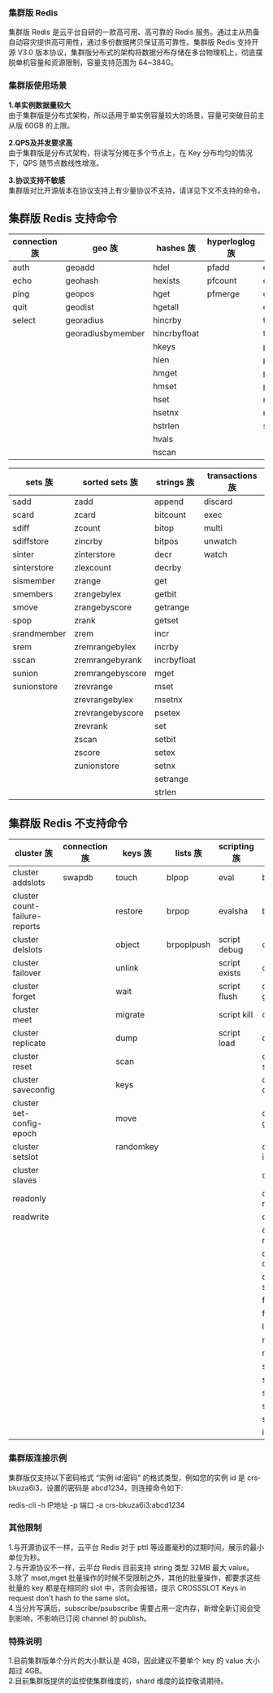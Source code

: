 
### 集群版 Redis
集群版 Redis 是云平台自研的一款高可用、高可靠的 Redis 服务。通过主从热备自动容灾提供高可用性，通过多份数据拷贝保证高可靠性。集群版 Redis 支持开源 V3.0 版本协议，集群版分布式的架构将数据分布存储在多台物理机上，彻底摆脱单机容量和资源限制，容量支持范围为 64~384G。

### 集群版使用场景
**1.单实例数据量较大**<br>
由于集群版是分布式架构，所以适用于单实例容量较大的场景，容量可突破目前主从版 60GB 的上限。

**2.QPS及并发要求高**<br>
由于集群版是分布式架构，将读写分摊在多个节点上，在 Key 分布均匀的情况下，QPS 随节点数线性增涨。

**3.协议支持不敏感**<br>
集群版对比开源版本在协议支持上有少量协议不支持，请详见下文不支持的命令。


## 集群版 Redis 支持命令

| **connection 族** | **geo 族** | **hashes 族** | **hyperloglog 族** | **keys 族** | **lists 族** | **pub/sub 族** | **server 族** | 
| --- | --- | --- | --- | --- | --- | --- | --- |
| auth | geoadd | hdel | pfadd | del | lindex | psubscribe | command |
| echo | geohash | hexists | pfcount | exists | linsert | pubsub | dbsize |
| ping | geopos | hget | pfmerge | expire | llen | publish | time |
| quit | geodist | hgetall | 　 | expireat| lpop | punsubscribe |  |
| select | georadius | hincrby | 　 | type | lpush | subscribe | 　 |
| 　 | georadiusbymember | hincrbyfloat |  | ttl| lpushx | unsubscribe | 　 |
| 　 | 　 | hkeys | 　 | persist | lrange | 　 | 　 |
| 　 | 　 | hlen | 　 | pexpire | lrem | 　 | 　 |
| 　 | 　 | hmget | 　 | pexpireat | lset | 　 | 　 |
| 　 | 　 | hmset | 　 | pttl | ltrim | 　 | 　 |
| 　 | 　 | hset | 　 | rename | rpop | 　 | 　 |
| 　 | 　 | hsetnx | 　 | renamenx | rpoplpush | 　 | 　 |
| 　 | 　 | hstrlen | 　 | sort | rpush | 　 | 　 |
| 　 | 　 | hvals | 　 |  | rpushx | 　 | 　 |
| 　 | 　 | hscan | 　 |  | 　 | 　 | 　 |



|**sets 族** | **sorted sets 族** | **strings 族** | **transactions 族** |
| --- | --- | --- | --- |
| sadd | zadd | append | discard |
| scard | zcard | bitcount | exec |
| sdiff | zcount | bitop | multi |
| sdiffstore | zincrby | bitpos | unwatch |
| sinter | zinterstore | decr | watch |
| sinterstore | zlexcount | decrby | 　 |
| sismember | zrange | get | 　 |
| smembers | zrangebylex | getbit | 　 |
| smove | zrangebyscore | getrange | 　 |
| spop | zrank | getset | 　 |
| srandmember | zrem | incr | 　 |
| srem | zremrangebylex | incrby | 　 |
| sscan | zremrangebyrank | incrbyfloat | 　 |
| sunion | zremrangebyscore | mget | 　 |
| sunionstore | zrevrange | mset | 　 |
| 　 | zrevrangebylex | msetnx | 　 |
| 　 | zrevrangebyscore | psetex | 　 |
| 　 | zrevrank | set | 　 |
| 　 | zscan | setbit | 　 |
| 　 | zscore | setex | 　 |
| 　 | zunionstore | setnx | 　 |
| 　 | 　 | setrange | 　 |
| 　 | 　 | strlen | 　 |

## 集群版 Redis 不支持命令

| **cluster 族** | **connection 族** | **keys 族** | **lists 族** | **scripting 族** | **server 族** | **strings 族** |
| --- | --- | --- | --- | --- | --- | --- |
| cluster addslots | swapdb | touch | blpop | eval | bgrewriteaof | bitfield |
| cluster count-failure-reports | 　 | restore | brpop | evalsha | bgsave | 　 |
| cluster delslots | 　 | object | brpoplpush | script debug | client kill | 　 |
| cluster failover | 　 | unlink | 　 | script exists | client list | 　 |
| cluster forget | 　 | wait | 　 | script flush | client getname | 　 |
| cluster meet | 　 | migrate | 　 | script kill | client pause | 　 |
|cluster replicate  | 　 | dump | 　 | script load | client reply | 　 |
| cluster reset | 　 | scan | 　 | 　 | client setname | 　 |
| cluster saveconfig | 　 |keys 　 | 　 | 　 | command count | 　 |
|cluster set-config-epoch  | 　 |move 　 | 　 | 　 | command getkeys | 　 |
| cluster setslot | 　 |randomkey 　 | 　 | 　 | command info | 　 |
|cluster slaves  | 　 | 　 | 　 | 　 | config get | 　 |
|readonly  | 　 | 　 | 　 | 　 | config rewrite | 　 |
| readwrite | 　 | 　 | 　 | 　 | config set | 　 |
|   | 　 | 　 | 　 | 　 | config resetstat | 　 |
|   | 　 | 　 | 　 | 　 | debug object | 　 |
|   | 　 | 　 | 　 | 　 |debug segfault | 　 |
|   | 　 | 　 | 　 | 　 |flushall | 　 |
|   | 　 | 　 | 　 | 　 |flushdb | 　 |
|   | 　 | 　 | 　 | 　 |lastsave | 　 |
|   | 　 | 　 | 　 | 　 |monitor | 　 |
|   | 　 | 　 | 　 | 　 |role | 　 |
|   | 　 | 　 | 　 | 　 |save | 　 |
|   | 　 | 　 | 　 | 　 |shutdown | 　 |
|   | 　 | 　 | 　 | 　 | slaveof | 　 |
|   | 　 | 　 | 　 | 　 |slowlog | 　 |
|   | 　 | 　 | 　 | 　 |sync | 　 |
|   | 　 | 　 | 　 | 　 |info | 　 |

###  集群版连接示例
集群版仅支持以下密码格式
“实例 id:密码” 的格式类型，例如您的实例 id 是 crs-bkuza6i3，设置的密码是 abcd1234，则连接命令如下:

redis-cli -h IP地址 -p 端口 -a crs-bkuza6i3:abcd1234


###  其他限制
1.与开源协议不一样，云平台 Redis 对于 pttl 等设置毫秒的过期时间，展示的最小单位为秒。<br>
2.与开源协议不一样，云平台 Redis 目前支持 string 类型 32MB 最大 value。<br>
3.除了 mset,mget 批量操作的时候不受限制之外，其他的批量操作，都要求这些批量的 key 都是在相同的 slot 中，否则会报错，提示 CROSSSLOT Keys in request don't hash to the same slot。<br>
4.当分片写满后，subscribe/psubscribe 需要占用一定内存，新增全新订阅会受到影响，不影响已订阅 channel 的 publish。<br>

###  特殊说明
1.目前集群版单个分片的大小默认是 4GB，因此建议不要单个 key 的 value 大小超过 4GB。<br>
2.目前集群版提供的监控使集群维度的，shard 维度的监控敬请期待。
